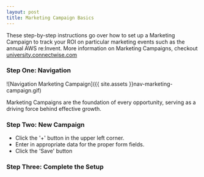 ```yaml
---
layout: post
title: Marketing Campaign Basics
---
```


These step-by-step instructions go over how to set up a Marketing Campaign to track your ROI on particular marketing events such as the annual AWS re:Invent. More information on Marketing Campaigns, checkout [university.connectwise.com](https://university.connectwise.com/university/search/default.aspx?url=https%3A%2F%2Fsearch.connectwise.com%2Fsearch%3Fq%3Dmarketing%2520campaign%26site%3DUniversity%26btnG%3DSearch%26client%3Dcw_7-0-14_frontend%26output%3Dxml_no_dtd%26proxystylesheet%3Dcw_7-0-14_frontend%26filter%3D0#)

### Step One: Navigation

![Navigation Marketing Campaign]({{ site.assets }}nav-marketing-campaign.gif)

Marketing Campaigns are the foundation of every opportunity, serving as a driving force behind effective growth.

### Step Two: New Campaign

* Click the '+' button in the upper left corner.
* Enter in appropriate data for the proper form fields.
* Click the 'Save' button

### Step Three: Complete the Setup
